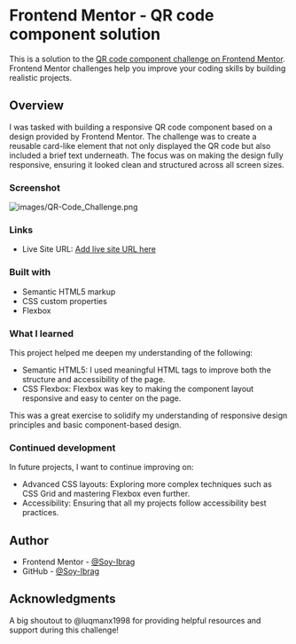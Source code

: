 # Frontend Mentor - QR code component solution

This is a solution to the [QR code component challenge on Frontend Mentor](https://www.frontendmentor.io/challenges/qr-code-component-iux_sIO_H). Frontend Mentor challenges help you improve your coding skills by building realistic projects. 

## Overview

I was tasked with building a responsive QR code component based on a design provided by Frontend Mentor. The challenge was to create a reusable card-like element that not only displayed the QR code but also included a brief text underneath. The focus was on making the design fully responsive, ensuring it looked clean and structured across all screen sizes.

### Screenshot

![images/QR-Code_Challenge.png](./screenshot.png)

### Links

- Live Site URL: [Add live site URL here](https://your-live-site-url.com)

### Built with

- Semantic HTML5 markup
- CSS custom properties
- Flexbox

### What I learned

This project helped me deepen my understanding of the following:
  - Semantic HTML5: I used meaningful HTML tags to improve both the structure and accessibility of the page.
  - CSS Flexbox: Flexbox was key to making the component layout responsive and easy to center on the page.

This was a great exercise to solidify my understanding of responsive design principles and basic component-based design.

### Continued development

In future projects, I want to continue improving on:
  - Advanced CSS layouts: Exploring more complex techniques such as CSS Grid and mastering Flexbox even further.
  - Accessibility: Ensuring that all my projects follow accessibility best practices.


## Author

- Frontend Mentor - [@Soy-Ibrag](https://www.frontendmentor.io/profile/Soy-Ibrag)
- GitHub - [@Soy-Ibrag](https://github.com/Soy-Ibrag)

## Acknowledgments

A big shoutout to @luqmanx1998 for providing helpful resources and support during this challenge!